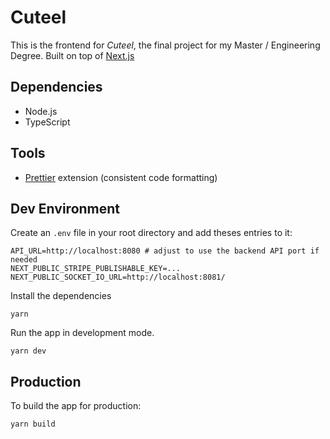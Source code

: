 # Cuteel

This is the frontend for _Cuteel_, the final project for my Master / Engineering Degree.
Built on top of [Next.js](https://nextjs.org/)

## Dependencies

- Node.js
- TypeScript

## Tools

- [Prettier](https://marketplace.visualstudio.com/items?itemName=esbenp.prettier-vscode) extension (consistent code formatting)

## Dev Environment

Create an `.env` file in your root directory and add theses entries to it:

```lang-none
API_URL=http://localhost:8080 # adjust to use the backend API port if needed
NEXT_PUBLIC_STRIPE_PUBLISHABLE_KEY=...
NEXT_PUBLIC_SOCKET_IO_URL=http://localhost:8081/
```

Install the dependencies

```lang-none
yarn
```

Run the app in development mode.

```lang-none
yarn dev
```

## Production

To build the app for production:

```lang-none
yarn build
```
